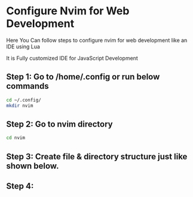 # Configure Nvim for Web Development
Here You Can follow steps to configure nvim for web development like an IDE using Lua

It is Fully customized IDE for JavaScript Development

## Step 1: Go to /home/.config or run below commands
``` bash
cd ~/.config/
mkdir nvim
```

## Step 2: Go to nvim directory
``` bash
cd nvim
```
## Step 3: Create file & directory structure just like shown below.

## Step 4:
